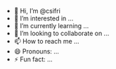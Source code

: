 - 👋 Hi, I’m @csifri
- 👀 I’m interested in ...
- 🌱 I’m currently learning ...
- 💞️ I’m looking to collaborate on ...
- 📫 How to reach me ...
- 😄 Pronouns: ...
- ⚡ Fun fact: ...

<!---
csifri/csifri is a ✨ special ✨ repository because its `README.md` (this file) appears on your GitHub profile.
You can click the Preview link to take a look at your changes.
--->
